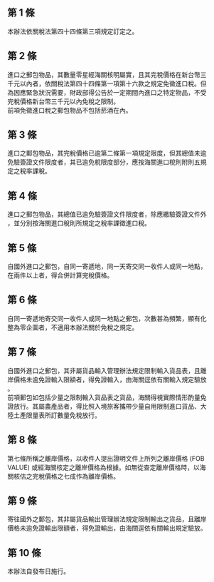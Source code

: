 第 1 條
-------
本辦法依關稅法第四十四條第三項規定訂定之。

第 2 條
-------
進口之郵包物品，其數量零星經海關核明屬實，且其完稅價格在新台幣三   
千元以內者，依關稅法第四十四條第一項第十六款之規定免徵進口稅。但   
為因應緊急狀況需要，財政部得公告於一定期間內進口之特定物品，不受   
完稅價格新台幣三千元以內免稅之限制。                               
前項免徵進口稅之郵包物品不包括菸酒在內。

第 3 條
-------
進口之郵包物品，其完稅價格已逾第二條第一項規定限度，但其總值未逾  
免驗簽證文件限度者，其已逾免稅限度部分，應按海關進口稅則附則五規  
定之稅率課稅。　　

第 4 條
-------
進口之郵包物品，其總值已逾免驗簽證文件限度者，除應繳驗簽證文件外  
，並分別按海關進口稅則所規定之稅率課徵進口稅。

第 5 條
-------
自國外進口之郵包，自同一寄遞地，同一天寄交同一收件人或同一地點，  
在兩件以上者，得合併計算完稅價格。

第 6 條
-------
自同一寄遞地寄交同一收件人或同一地點之郵包，次數甚為頻繁，顯有化  
整為零企圖者，不適用本辦法關於免稅之規定。

第 7 條
-------
自國外進口之郵包，其非屬貨品輸入管理辦法規定限制輸入貨品表，且離  
岸價格未逾免證輸入限額者，得免證輸入，由海關逕依有關輸入規定驗放  
。  
前項郵包如包括少量之限制輸入貨品表之貨品，海關得視實際情形酌量免  
證放行。其屬農產品者，得比照入境旅客攜帶少量自用限制進口貨品、大  
陸土產限量表所訂數量免稅放行。

第 8 條
-------
第七條所稱之離岸價格，以收件人提出證明文件上所列之離岸價格 (FOB  
VALUE)  或經海關核定之離岸價格為根據。如無從查定離岸價格時，以海  
關核估之完稅價格之七成作為離岸價格。

第 9 條
-------
寄往國外之郵包，其非屬貨品輸出管理辦法規定限制輸出之貨品，且離岸  
價格未逾免證輸出限額者，得免證輸出，由海關逕依有關輸出規定驗放。

第 10 條
--------
本辦法自發布日施行。

